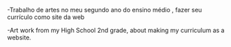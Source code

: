 -Trabalho de artes no meu segundo ano do ensino médio , fazer seu currículo como site da web

-Art work from my High School 2nd grade, about making my curriculum as a website.
